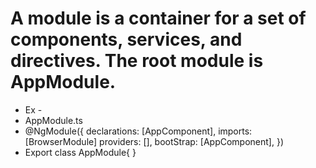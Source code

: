 # A module is a container for a set of components, services, and directives. The root module is AppModule.

- Ex -
- AppModule.ts
- @NgModule({
  declarations: [AppComponent],
  imports: [BrowserModule]
  providers: [],
  bootStrap: [AppComponent],
  })
- Export class AppModule{ }
